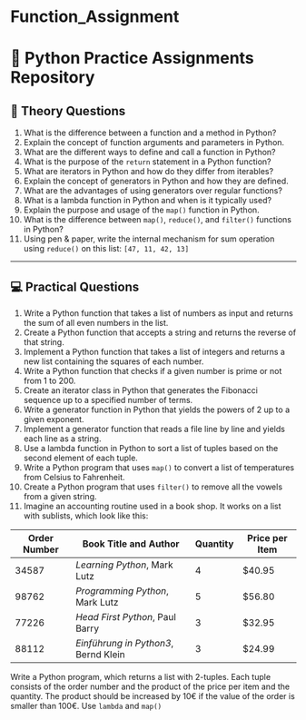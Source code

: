 # Function_Assignment
# 📘 Python Practice Assignments Repository

## 📖 Theory Questions

1. What is the difference between a function and a method in Python?
2. Explain the concept of function arguments and parameters in Python.
3. What are the different ways to define and call a function in Python?
4. What is the purpose of the `return` statement in a Python function?
5. What are iterators in Python and how do they differ from iterables?
6. Explain the concept of generators in Python and how they are defined.
7. What are the advantages of using generators over regular functions?
8. What is a lambda function in Python and when is it typically used?
9. Explain the purpose and usage of the `map()` function in Python.
10. What is the difference between `map()`, `reduce()`, and `filter()` functions in Python?
11. Using pen & paper, write the internal mechanism for sum operation using `reduce()` on this list: `[47, 11, 42, 13]`

---

## 💻 Practical Questions 

1. Write a Python function that takes a list of numbers as input and returns the sum of all even numbers in the list.
2. Create a Python function that accepts a string and returns the reverse of that string.
3. Implement a Python function that takes a list of integers and returns a new list containing the squares of each number.
4. Write a Python function that checks if a given number is prime or not from 1 to 200.
5. Create an iterator class in Python that generates the Fibonacci sequence up to a specified number of terms.
6. Write a generator function in Python that yields the powers of 2 up to a given exponent.
7. Implement a generator function that reads a file line by line and yields each line as a string.
8. Use a lambda function in Python to sort a list of tuples based on the second element of each tuple.
9. Write a Python program that uses `map()` to convert a list of temperatures from Celsius to Fahrenheit.
10. Create a Python program that uses `filter()` to remove all the vowels from a given string.
11. Imagine an accounting routine used in a book shop. It works on a list with sublists, which look like this:
    
| Order Number | Book Title and Author                   | Quantity | Price per Item |
|--------------|-----------------------------------------|----------|----------------|
| 34587        | *Learning Python*, Mark Lutz            | 4        | $40.95         |
| 98762        | *Programming Python*, Mark Lutz         | 5        | $56.80         |
| 77226        | *Head First Python*, Paul Barry         | 3        | $32.95         |
| 88112        | *Einführung in Python3*, Bernd Klein    | 3        | $24.99         |

Write a Python program, which returns a list with 2-tuples. Each tuple consists of the order number and the product of the price per item and the quantity. The product should be increased by 10€ if the value of the order is smaller than 100€. Use `lambda` and `map()`

